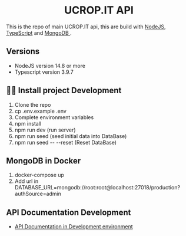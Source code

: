 <div style="text-align: center">
    <h1>UCROP.IT API </h1>
</div>

<p>
  This is the repo of main UCROP.IT api, this are build with <a href="https://nodejs.dev/">NodeJS</a>, <a href="https://www.typescriptlang.org/">TypeScript</a> and <a href="https://www.mongodb.com/">MongoDB </a>.
</p>

## Versions

- NodeJS version 14.8 or more
- Typescript version 3.9.7

## 👨‍💻 Install project Development

1. Clone the repo
2. cp .env.example .env
3. Complete environment variables
4. npm install
5. npm run dev (run server)
6. npm run seed (seed initial data into DataBase)
7. npm run seed -- --reset (Reset DataBase)

## MongoDB in Docker

1. docker-compose up
2. Add url in DATABASE_URL=mongodb://root:root@localhost:27018/production?authSource=admin

## API Documentation Development

- [API Documentation in Development environment](http://localhost:3000/api-docs/#/)
